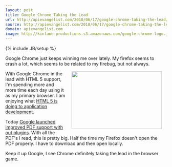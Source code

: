 ```yaml
---
layout: post
title: Google Chrome Taking the Lead
url: http://apievangelist.com/2010/06/17/google-chrome-taking-the-lead/
source: http://apievangelist.com/2010/06/17/google-chrome-taking-the-lead/
domain: apievangelist.com
image: http://kinlane-productions.s3.amazonaws.com/google-chrome-logo.jpg
---
```

{% include JB/setup %}<p>Google Chrome just keeps winning me over lately. My firefox seems to crash a lot, which seems to be related to my firebug, but not always. <img class="alignnone" style="padding: 15px;" title="Google Chrome" src="http://kinlane-productions.s3.amazonaws.com/google-chrome-logo.jpg" alt="" width="282" height="180" align="right" /><p></p>
With Google Chrome in the lead with HTML 5 support, I'm spending more and more time each day using it as my primary browser. I am enjoying what <a href="http://www.kinlane.com/category/html-5/">HTML 5 is doing to application development</a>.<p></p>
Today <a href="http://blog.chromium.org/2010/06/bringing-improved-pdf-support-to-google.html">Google launched improved PDF support with out plugins</a>. With all the PDF's I read, this is pretty big. Half the time my Firefox doesn't open the PDF properly. I have to download and then open locally.<p></p>
Keep it up Google, I see Chrome definitely taking the lead in the browser game.</p>
